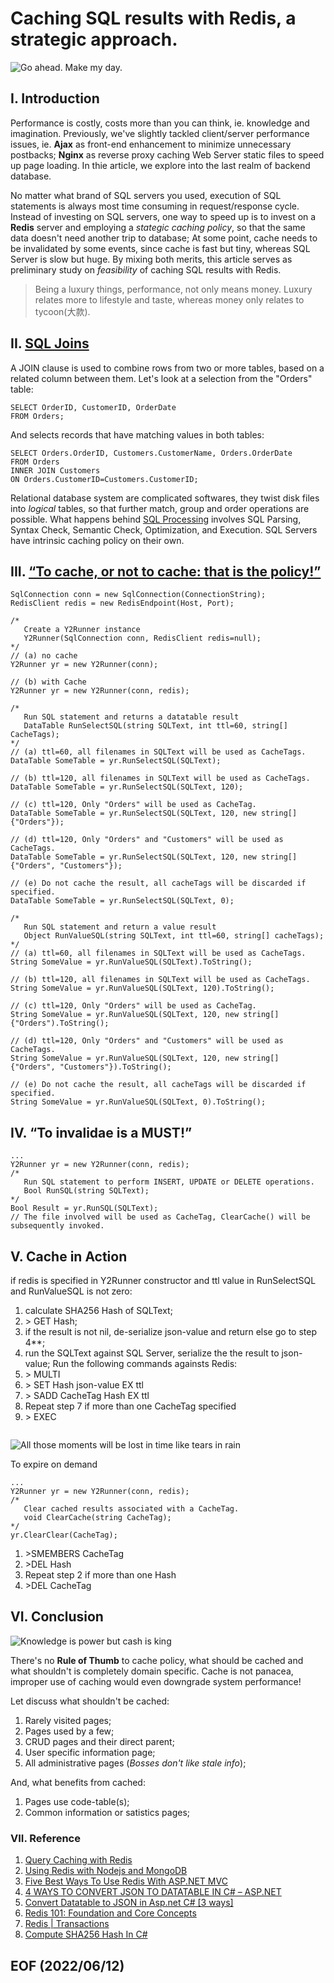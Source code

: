 # Caching SQL results with Redis, a strategic approach.

![Go ahead. Make my day.](img/go-ahead-make-my-day-quote-1.jpg)

## I. Introduction
Performance is costly, costs more than you can think, ie. knowledge and imagination. Previously, we've slightly tackled client/server performance issues, ie. **Ajax** as front-end enhancement to minimize unnecessary postbacks; **Nginx** as reverse proxy caching Web Server static files to speed up page loading. In thie article, we explore into the last realm of backend database. 

No matter what brand of SQL servers you used, execution of SQL statements is always most time consuming in request/response cycle. Instead of investing on SQL servers, one way to speed up is to invest on a **Redis** server and employing a *stategic caching policy*, so that the same data doesn't need another trip to database; At some point, cache needs to be invalidated by some events, since cache is fast but tiny, whereas SQL Server is slow but huge. By mixing both merits, this article serves as preliminary study on *feasibility* of caching SQL results with Redis. 

>Being a luxury things, performance, not only means money. Luxury relates more to lifestyle and taste, whereas money only relates to tycoon(大款).


## II. [SQL Joins](https://www.w3schools.com/sql/sql_join.asp)
A JOIN clause is used to combine rows from two or more tables, based on a related column between them. Let's look at a selection from the "Orders" table:

```console
SELECT OrderID, CustomerID, OrderDate
FROM Orders;
```
And selects records that have matching values in both tables:

```console
SELECT Orders.OrderID, Customers.CustomerName, Orders.OrderDate
FROM Orders
INNER JOIN Customers 
ON Orders.CustomerID=Customers.CustomerID;
```
Relational database system are complicated softwares, they twist disk files into 
*logical* tables, so that further match, group and order operations are possible. 
What happens behind [SQL Processing](https://docs.oracle.com/database/121/TGSQL/tgsql_sqlproc.htm#TGSQL175) involves SQL Parsing, Syntax Check, Semantic Check, Optimization, and Execution. SQL Servers have intrinsic caching policy on their own. 


## III. [“To cache, or not to cache: that is the policy!”](https://www.goodreads.com/quotes/36560-to-be-or-not-to-be-that-is-the-question)
```console
SqlConnection conn = new SqlConnection(ConnectionString);
RedisClient redis = new RedisEndpoint(Host, Port);

/* 
   Create a Y2Runner instance
   Y2Runner(SqlConnection conn, RedisClient redis=null);
*/
// (a) no cache
Y2Runner yr = new Y2Runner(conn);

// (b) with Cache
Y2Runner yr = new Y2Runner(conn, redis);

/* 
   Run SQL statement and returns a datatable result
   DataTable RunSelectSQL(string SQLText, int ttl=60, string[] CacheTags);
*/
// (a) ttl=60, all filenames in SQLText will be used as CacheTags.
DataTable SomeTable = yr.RunSelectSQL(SQLText);

// (b) ttl=120, all filenames in SQLText will be used as CacheTags.
DataTable SomeTable = yr.RunSelectSQL(SQLText, 120);

// (c) ttl=120, Only "Orders" will be used as CacheTag.
DataTable SomeTable = yr.RunSelectSQL(SQLText, 120, new string[] {"Orders"});

// (d) ttl=120, Only "Orders" and "Customers" will be used as CacheTags.
DataTable SomeTable = yr.RunSelectSQL(SQLText, 120, new string[] {"Orders", "Customers"});

// (e) Do not cache the result, all cacheTags will be discarded if specified. 
DataTable SomeTable = yr.RunSelectSQL(SQLText, 0);

/*
   Run SQL statement and return a value result
   Object RunValueSQL(string SQLText, int ttl=60, string[] cacheTags);
*/
// (a) ttl=60, all filenames in SQLText will be used as CacheTags.
String SomeValue = yr.RunValueSQL(SQLText).ToString();

// (b) ttl=120, all filenames in SQLText will be used as CacheTags.
String SomeValue = yr.RunValueSQL(SQLText, 120).ToString();

// (c) ttl=120, Only "Orders" will be used as CacheTag.
String SomeValue = yr.RunValueSQL(SQLText, 120, new string[] {"Orders").ToString();

// (d) ttl=120, Only "Orders" and "Customers" will be used as CacheTags.
String SomeValue = yr.RunValueSQL(SQLText, 120, new string[] {"Orders", "Customers"}).ToString();

// (e) Do not cache the result, all cacheTags will be discarded if specified.
String SomeValue = yr.RunValueSQL(SQLText, 0).ToString();
```

## IV. “To invalidae is a MUST!”
```console
...
Y2Runner yr = new Y2Runner(conn, redis);
/*
   Run SQL statement to perform INSERT, UPDATE or DELETE operations.
   Bool RunSQL(string SQLText);
*/
Bool Result = yr.RunSQL(SQLText);
// The file involved will be used as CacheTag, ClearCache() will be subsequently invoked. 
```

## V. Cache in Action 
if redis is specified in Y2Runner constructor and ttl value in RunSelectSQL and RunValueSQL is not zero: 
1. calculate SHA256 Hash of SQLText;
2. \> GET Hash;
3. if the result is not nil, de-serialize json-value and return else go to step 4**;
4. run the SQLText against SQL Server, serialize the the result to json-value; Run the following commands againsts Redis: 
5. \> MULTI
6. \> SET Hash json-value EX ttl
7. \> SADD CacheTag Hash EX ttl
8. Repeat step 7 if more than one CacheTag specified
9. \> EXEC

```console
```

![All those moments will be lost in time like tears in rain](img/All-those-moments-will-be-lost-in-time-like-tears-in-rain.jpg)

To expire on demand
```console
...
Y2Runner yr = new Y2Runner(conn, redis);
/*
   Clear cached results associated with a CacheTag.
   void ClearCache(string CacheTag);
*/
yr.ClearClear(CacheTag); 
```
1. \>SMEMBERS CacheTag
2. \>DEL Hash
3. Repeat step 2 if more than one Hash
4. \>DEL CacheTag


## VI. Conclusion

![Knowledge is power but cash is king](img/knowledge-is-power-but-cash-is-king.jpg)

There's no **Rule of Thumb** to cache policy, what should be cached and what shouldn't is completely domain specific. Cache is not panacea, improper use of caching would even downgrade system performance! 

Let discuss what shouldn't be cached:
1. Rarely visited pages;
2. Pages used by a few;
3. CRUD pages and their direct parent;
4. User specific information page;
5. All administrative pages (*Bosses don't like stale info*);

And, what benefits from cached:  
1. Pages use code-table(s);
2. Common information or satistics pages;


### VII. Reference 
1. [Query Caching with Redis](https://redis.com/blog/query-caching-redis/)
2. [Using Redis with Nodejs and MongoDB](https://subhrapaladhi.medium.com/using-redis-with-nodejs-and-mongodb-28e5a39a2696)
3. [Five Best Ways To Use Redis With ASP.NET MVC](https://www.c-sharpcorner.com/article/five-best-ways-to-use-redis-with-asp-net-mvc/)
4. [4 WAYS TO CONVERT JSON TO DATATABLE IN C# – ASP.NET](https://www.technothirsty.com/4-ways-to-convert-json-to-datatable-csharp-asp-net/)
5. [Convert Datatable to JSON in Asp.net C# [3 ways]](https://codepedia.info/convert-datatable-to-json-in-asp-net-c-sharp)
6. [Redis 101: Foundation and Core Concepts](https://medium.com/@Mohammad_Hasham123/redis-101-foundation-and-core-concepts-41f32c2bf021)
7. [Redis | Transactions](https://redis.io/docs/manual/transactions/)
8. [Compute SHA256 Hash In C#](https://www.c-sharpcorner.com/article/compute-sha256-hash-in-c-sharp/)

## EOF (2022/06/12)
